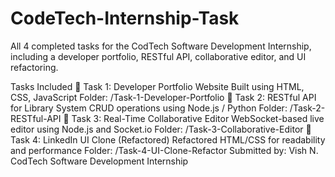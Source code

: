 # CodeTech-Internship-Task
All 4 completed tasks for the CodTech Software Development Internship, including a developer portfolio, RESTful API, collaborative editor, and UI refactoring.


Tasks Included
🔹 Task 1: Developer Portfolio Website
Built using HTML, CSS, JavaScript
Folder: /Task-1-Developer-Portfolio
🔹 Task 2: RESTful API for Library System
CRUD operations using Node.js / Python
Folder: /Task-2-RESTful-API
🔹 Task 3: Real-Time Collaborative Editor
WebSocket-based live editor using Node.js and Socket.io
Folder: /Task-3-Collaborative-Editor
🔹 Task 4: LinkedIn UI Clone (Refactored)
Refactored HTML/CSS for readability and performance
Folder: /Task-4-UI-Clone-Refactor
Submitted by:
Vish N.
CodTech Software Development Internship
